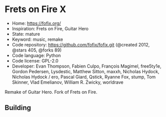# Frets on Fire X

- Home: https://fofix.org/
- Inspiration: Frets on Fire, Guitar Hero
- State: mature
- Keyword: music, remake
- Code repository: https://github.com/fofix/fofix.git (@created 2012, @stars 405, @forks 89)
- Code language: Python
- Code license: GPL-2.0
- Developer: Evan Thompson, Fabien Culpo, François Magimel, free5ty1e, Gordon Pedersen, Lysdestic, Matthew Sitton, maxxh, Nicholas Hydock, Nicholas Hydock / ero, Pascal Giard, Qstick, Ryanne Fox, stump, Tom Skinner, Vlad Emelianov, William R. Zwicky, worldrave

Remake of Guitar Hero. Fork of Frets on Fire.

## Building

